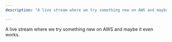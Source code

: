 ```yaml
---
description: "A live stream where we try something new on AWS and maybe it even works."

---
```

A live stream where we try something new on AWS and maybe it even works.
